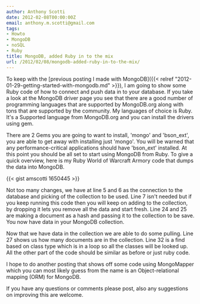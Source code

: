 ```yaml
---
author: Anthony Scotti
date: 2012-02-08T00:00:00Z
email: anthony.m.scotti@gmail.com
tags:
- Howto
- MongoDB
- noSQL
- Ruby
title: MongoDB, added Ruby in to the mix
url: /2012/02/08/mongodb-added-ruby-in-to-the-mix/
---
```


To keep with the [previous posting I made with MongoDB]({{< relref "2012-01-29-getting-started-with-mongodb.md" >}}), I am going to show some Ruby code of how to connect and push data in to your database. If you take a look at the MongoDB driver page you see that there are a good number of programming languages that are supported by MongoDB.org along with tons that are supported by the community. My languages of choice is Ruby. It's a Supported language from MongoDB.org and you can install the drivers using gem.

There are 2 Gems you are going to want to install, 'mongo' and 'bson_ext', you are able to get away with installing just 'mongo'. You will be warned that any performance-critical applications should have 'bson_ext' installed. At this point you should be all set to start using MongoDB from Ruby. To give a quick overview, here is my Ruby World of Warcraft Armory code that dumps the data into MongoDB.

{{< gist amscotti 1650445 >}}

Not too many changes, we have at line 5 and 6 as the connection to the database and picking of the collection to be used. Line 7 isn't needed but if you keep running this code then you will keep on adding to the collection, by dropping it lets you remove all the data and start fresh. Line 24 and 25 are making a document as a hash and passing it to the collection to be save. You now have data in your MongoDB collection.

Now that we have data in the collection we are able to do some pulling. Line 27 shows us how many documents are in the collection. Line 32 is a find based on class type which is in a loop so all the classes will be looked up. All the other part of the code should be similar as before or just ruby code.

I hope to do another posting that shows off some code using MongoMapper which you can most likely guess from the name is an Object-relational mapping (ORM) for MongoDB.

If you have any questions or comments please post, also any suggestions on improving this are welcome.